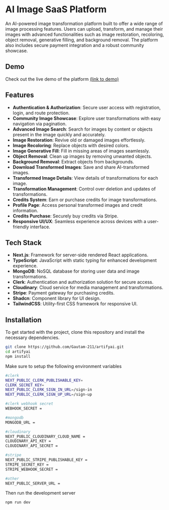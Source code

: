 # AI Image SaaS Platform

An AI-powered image transformation platform built to offer a wide range of image processing features. Users can upload, transform, and manage their images with advanced functionalities such as image restoration, recoloring, object removal, generative filling, and background removal. The platform also includes secure payment integration and a robust community showcase.

## Demo

Check out the live demo of the platform [(link to demo)](https://imaginify-rust-three.vercel.app/)

## Features

- **Authentication & Authorization**: Secure user access with registration, login, and route protection.
- **Community Image Showcase**: Explore user transformations with easy navigation via pagination.
- **Advanced Image Search**: Search for images by content or objects present in the image quickly and accurately.
- **Image Restoration**: Revive old or damaged images effortlessly.
- **Image Recoloring**: Replace objects with desired colors.
- **Image Generative Fill**: Fill in missing areas of images seamlessly.
- **Object Removal**: Clean up images by removing unwanted objects.
- **Background Removal**: Extract objects from backgrounds.
- **Download Transformed Images**: Save and share AI-transformed images.
- **Transformed Image Details**: View details of transformations for each image.
- **Transformation Management**: Control over deletion and updates of transformations.
- **Credits System**: Earn or purchase credits for image transformations.
- **Profile Page**: Access personal transformed images and credit information.
- **Credits Purchase**: Securely buy credits via Stripe.
- **Responsive UI/UX**: Seamless experience across devices with a user-friendly interface.

## Tech Stack

- **Next.js**: Framework for server-side rendered React applications.
- **TypeScript**: JavaScript with static typing for enhanced development experience.
- **MongoDB**: NoSQL database for storing user data and image transformations.
- **Clerk**: Authentication and authorization solution for secure access.
- **Cloudinary**: Cloud service for media management and transformations.
- **Stripe**: Payment gateway for purchasing credits.
- **Shadcn**: Component library for UI design.
- **TailwindCSS**: Utility-first CSS framework for responsive UI.

## Installation

To get started with the project, clone this repository and install the necessary dependencies.

```bash
git clone https://github.com/Gautam-211/artifyai.git
cd artifyai
npm install
```

Make sure to setup the following environment variables
```bash
#clerk
NEXT_PUBLIC_CLERK_PUBLISHABLE_KEY=
CLERK_SECRET_KEY=
NEXT_PUBLIC_CLERK_SIGN_IN_URL=/sign-in
NEXT_PUBLIC_CLERK_SIGN_UP_URL=/sign-up

#clerk webhook secret
WEBHOOK_SECRET = 

#mongodb
MONGODB_URL = 

#cloudinary
NEXT_PUBLIC_CLOUDINARY_CLOUD_NAME = 
CLOUDINARY_API_KEY = 
CLOUDINARY_API_SECRET = 

#stripe
NEXT_PUBLIC_STRIPE_PUBLISHABLE_KEY = 
STRIPE_SECRET_KEY = 
STRIPE_WEBHOOK_SECRET = 

#other
NEXT_PUBLIC_SERVER_URL =
```

Then run the development server
```bash
npm run dev
```
